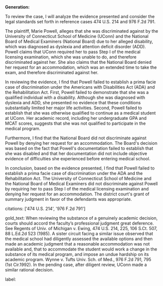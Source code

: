 **Generation:**


To review the case, I will analyze the evidence presented and consider the legal standards set forth in reference cases 474 U.S. 214 and 976 F.2d 791.

The plaintiff, Marie Powell, alleges that she was discriminated against by the University of Connecticut School of Medicine (UConn) and the National Board of Medical Examiners (National Board) due to her alleged disability, which was diagnosed as dyslexia and attention deficit disorder (ADD). Powell claims that UConn required her to pass Step I of the medical licensing examination, which she was unable to do, and therefore discriminated against her. She also claims that the National Board denied her request for an accommodation, which was an extended time to take the exam, and therefore discriminated against her.

In reviewing the evidence, I find that Powell failed to establish a prima facie case of discrimination under the Americans with Disabilities Act (ADA) and the Rehabilitation Act. First, Powell failed to demonstrate that she was a qualified individual with a disability. Although she was diagnosed with dyslexia and ADD, she presented no evidence that these conditions substantially limited her major life activities. Second, Powell failed to establish that she was otherwise qualified to continue as a medical student at UConn. Her academic record, including her undergraduate GPA and MCAT scores, suggests that she was not qualified to participate in the medical program.

Furthermore, I find that the National Board did not discriminate against Powell by denying her request for an accommodation. The Board's decision was based on the fact that Powell's documentation failed to establish that she was disabled and that her documentation did not include objective evidence of difficulties she experienced before entering medical school.

In conclusion, based on the evidence presented, I find that Powell failed to establish a prima facie case of discrimination under the ADA and the Rehabilitation Act. The University of Connecticut School of Medicine and the National Board of Medical Examiners did not discriminate against Powell by requiring her to pass Step I of the medical licensing examination and denying her request for an accommodation. The district court's grant of summary judgment in favor of the defendants was appropriate.



citations: ['474 U.S. 214', '976 F.2d 791']

gold_text: When reviewing the substance of a genuinely academic decision, courts should accord the faculty’s professional judgment great deference. See Regents of Univ. of Michigan v. Ewing, 474 U.S. 214, 225, 106 S.Ct. 507, 88 L.Ed.2d 523 (1985). A sister circuit facing a similar issue observed that the medical school had diligently assessed the available options and then made an academic judgment that a reasonable accommodation was not available and, that to accommodate the student would work a change in the substance of its medical program, and impose an undue hardship on its academic program. Wynne v. Tufts Univ. Sch. of Med., 976 F.2d 791, 795 (1st Cir.1992). In the pending case, after diligent review, UConn made a similar rational decision.

label: 